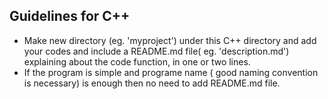 ## Guidelines for C++
* Make new directory (eg. 'myproject') under this C++ directory and add your codes and include a README.md file( eg. 'description.md')
explaining about the code function, in one or two lines. 
* If the program is simple and programe name ( good naming convention is necessary) is enough then no need to add README.md file.

